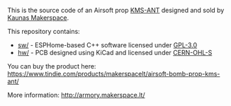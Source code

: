 This is the source code of an Airsoft prop [KMS-ANT](http://armory.makerspace.lt) designed and sold by [Kaunas Makerspace](https://makerspace.lt).

This repository contains:

* [sw/](/sw) - ESPHome-based C++ software licensed under [GPL-3.0](/sw/LICENSE)
* [hw/](/hw) - PCB designed using KiCad and licensed under [CERN-OHL-S](/hw/LICENSE)

You can buy the product here: https://www.tindie.com/products/makerspacelt/airsoft-bomb-prop-kms-ant/

More information: http://armory.makerspace.lt/
